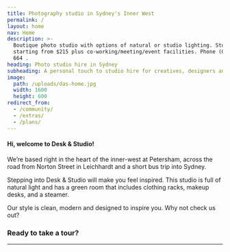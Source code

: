 ```yaml
---
title: Photography studio in Sydney's Inner West
permalink: /
layout: home
nav: Home
description: >-
  Boutique photo studio with options of natural or studio lighting. Studio hire
  starting from $215 plus co-working/meeting/event facilities. Phone (0497) 777
  664 .
heading: Photo studio hire in Sydney
subheading: A personal touch to studio hire for creatives, designers and agencies.
image:
  path: /uploads/das-home.jpg
  width: 1600
  height: 600
redirect_from:
  - /community/
  - /extras/
  - /plans/
---
```

#### Hi, welcome to Desk & Studio!

We’re based right in the heart of the inner-west at Petersham, across the road from Norton Street in Leichhardt and a short bus trip into Sydney.

Stepping into Desk & Studio will make you feel inspired. This studio is full of natural light and has a green room that includes clothing racks, makeup desks, and a steamer.

Our style is clean, modern and designed to inspire you. Why not check us out?

### Ready to take a tour?

---